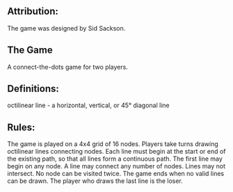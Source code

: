 
Attribution:
---------------
The game was designed by Sid Sackson.

The Game
-----------
A connect-the-dots game for two players.

Definitions:
----------------
octilinear line - a horizontal, vertical, or 45° diagonal line

Rules:
-----------------
The game is played on a 4x4 grid of 16 nodes.
Players take turns drawing octilinear lines connecting nodes.
Each line must begin at the start or end of the existing path, so that all lines form a continuous path.
The first line may begin on any node.
A line may connect any number of nodes.
Lines may not intersect.
No node can be visited twice.
The game ends when no valid lines can be drawn.
The player who draws the last line is the loser.

